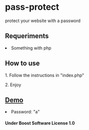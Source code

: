 # pass-protect
protect your website with a password

## Requeriments
<li>Something with php</li>

## How to use
<p>1. Follow the instructions in "index.php"</p>
<p>2. Enjoy</p>

## [Demo](https://pass-protect.l64.repl.co)
<li>Password: "a"</li>

#### Under Boost Software License 1.0
